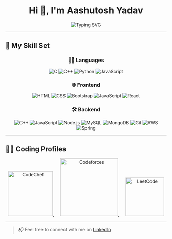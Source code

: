 
<h1 align="center">Hi 👋, I'm Aashutosh Yadav</h1>

<p align="center">
  <img src="https://readme-typing-svg.demolab.com?font=Fira+Code&duration=2000&pause=1000&center=true&vCenter=true&width=435&lines=Fullstack+Developer;Competitive+Programmer;Open+Source+Contributor" alt="Typing SVG" />
</p>

---
## 🚀 My Skill Set
### <p align="center">🧑‍💻 <strong>Languages</strong></p>

<p align="center">
  <img src="https://img.icons8.com/color/48/c-programming.png" alt="C" />
  <img src="https://img.icons8.com/color/48/c-plus-plus-logo.png" alt="C++" />
  <img src="https://img.icons8.com/color/48/python--v1.png" alt="Python" />
  <img src="https://img.icons8.com/color/48/javascript--v1.png" alt="JavaScript" />
</p>

###  <p align="center"><strong>🌐 Frontend</strong></p>

<p align="center">
  <img src="https://img.icons8.com/color/48/html-5--v1.png" alt="HTML" />
  <img src="https://img.icons8.com/color/48/css3.png" alt="CSS" />
  <img src="https://img.icons8.com/color/48/bootstrap.png" alt="Bootstrap" />
  <img src="https://img.icons8.com/color/48/javascript--v1.png" alt="JavaScript" />
  <img src="https://img.icons8.com/officel/48/react.png" alt="React" />
</p>

### <p align="center">🛠️ <strong>Backend</strong></p>

<p align="center">
  <img src="https://img.icons8.com/color/48/c-plus-plus-logo.png" alt="C++" />
  <img src="https://img.icons8.com/color/48/javascript.png" alt="JavaScript" />
  <img src="https://img.icons8.com/color/48/nodejs.png" alt="Node.js" />
  <img src="https://img.icons8.com/fluency/48/mysql-logo.png" alt="MySQL" />
  <img src="https://img.icons8.com/color/48/mongodb.png" alt="MongoDB" />
  <img src="https://img.icons8.com/color/48/git.png" alt="Git" />
  <img src="https://img.icons8.com/color/48/amazon-web-services.png" alt="AWS" />
  <img src="https://img.icons8.com/color/48/000000/spring-logo.png" alt="Spring" />
</p>

---

## 👨‍💻 Coding Profiles

<p align="center">
  <a href="https://www.codechef.com/users/aashu_ydv01" target="_blank">
    <img src="https://cdn.codechef.com/images/cc-logo.svg" alt="CodeChef" width="140"/>
  </a>
  &nbsp;&nbsp;&nbsp;&nbsp;
  <a href="https://codeforces.com/profile/ashuy.1303" target="_blank">
    <img src="https://sta.codeforces.com/s/96931/images/codeforces-sponsored-by-ton.png" alt="Codeforces" width="180"/>
  </a>
  &nbsp;&nbsp;&nbsp;&nbsp;
  <a href="https://leetcode.com/u/reggie_ledoux/" target="_blank">
    <img src="https://upload.wikimedia.org/wikipedia/commons/1/19/LeetCode_logo_black.png" alt="LeetCode" width="120"/>
  </a>
</p>

---

> 📬 Feel free to connect with me on [LinkedIn](https://www.linkedin.com/in/aashutosh-yadav-8635011a0/)
